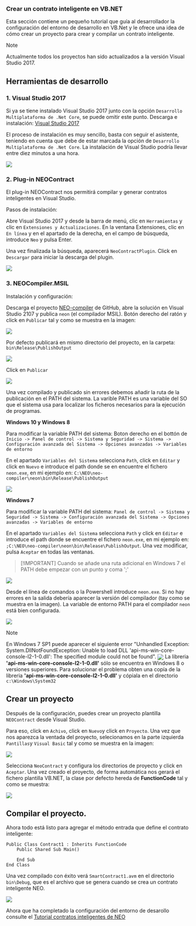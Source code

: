
### Crear un contrato inteligente en VB.NET

Esta sección contiene un pequeño tutorial que guía al desarrollador la configuración del entorno de desarrollo en VB.Net y le ofrece una idea de cómo crear un proyecto para crear y compilar un contrato inteligente.

> [!NOTE]
> Actualmente todos los proyectos han sido actualizados a la versión Visual Studio 2017. 

## Herramientas de desarrollo

### 1. Visual Studio 2017

Si ya se tiene instalado Visual Studio 2017 junto con la opción `Desarrollo Multiplataforma de .Net Core`, se puede omitir este punto. Descarga e instalación: [Visual Studio 2017](https://www.visualstudio.com/products/visual-studio-community-vs)

El proceso de instalación es muy sencillo, basta con seguir el asistente, teniendo en cuenta que debe de estar marcada la opción de `Desarrollo Multiplataforma de .Net Core`. La instalación de Visual Studio podría llevar entre diez minutos a una hora.

<img style="vertical-align: middle" src="assets/getting-started-vbnet/install_core_cross_platform_development_toolset.png">


### 2. Plug-in NEOContract

El plug-in NEOContract nos permitirá compilar y generar contratos inteligentes en Visual Studio.

Pasos de instalación:

Abre Visual Studio 2017 y desde la barra de menú, clic en `Herramientas` y clic en `Extensiones y Actualizaciones`. En la ventana Extensiones, clic en `En línea` y en el apartado de la derecha, en el campo de búsqueda, introduce `Neo` y pulsa Enter.

Una vez finalizada la búsqueda, aparecerá `NeoContractPlugin`. Click en `Descargar` para iniciar la descarga del plugin.

<img style="vertical-align: middle" src="assets/getting-started-vbnet/download_and_install_smart_contract_plugin.png">


### 3. NEOCompiler.MSIL

Instalación y configuración:

Descarga el proyecto [NEO-compiler](https://github.com/neo-project/neo-compiler) de GitHub, abre la solución en Visual Studio 2107 y publica `neon` (el compilador MSIL). Botón derecho del ratón y click en `Publicar` tal y como se muestra en la imagen:

<img style="vertical-align: middle" src="assets/getting-started-vbnet/publish_neo_compiler_msil_project.png">

Por defecto publicará en mismo directorio del proyecto, en la carpeta: `bin\Release\PublishOutput`

<img style="vertical-align: middle" src="assets/getting-started-vbnet/publish_and_profile_settings.png">

Click en `Publicar`

<img style="vertical-align: middle" src="assets/getting-started-vbnet/compile_and_publish.png">

Una vez compilado y publicado sin errores debemos añadir la ruta de la publicación en el PATH del sistema. La varible PATH es una variable del SO que el sistema usa para localizar los ficheros necesarios para la ejecución de programas.

**Windows 10 y Windows 8**

  Para modificar la variable PATH del sistema: 
  Boton derecho en el bottón de `Inicio -> Panel de control -> Sistema y Seguridad -> Sistema -> Configuración avanzada del Sistema -> Opciones avanzadas -> Variables de entorno`
  
   En el apartado `Variables del Sistema` selecciona `Path`, click en `Editar` y click en `Nuevo` e introduce el path donde se en encuentre el fichero `neon.exe`, en mi ejemplo en: `C:\NEO\neo-compiler\neon\bin\Release\PublishOutput`
 
 <img style="vertical-align: middle" src="assets/getting-started-vbnet/w10_edit_environmental_variables.png">
  

**Windows 7**

  Para modificar la variable PATH del sistema: 
  `Panel de control -> Sistema y Seguridad -> Sistema -> Configuración avanzada del Sistema -> Opciones avanzadas -> Variables de entorno`
  
  En el apartado `Variables del Sistema` selecciona `Path` y click en `Editar` e introduce el path donde se encuentre el fichero `neon.exe`,  en mi ejemplo en: `;C:\NEO\neo-compiler\neon\bin\Release\PublishOutput`. Una vez modificar, pulsa `Aceptar` en todas las ventanas.
 
> [!IMPORTANT] Cuando se añade una ruta adicional en Windows 7 el PATH debe empezar con un punto y coma ';'
 
<img style="vertical-align: middle" src="assets/getting-started-vbnet/w7_edit_environmental_variables.png">

  Desde el línea de comandos o la Powershell introduce `neon.exe`. Si no hay errores en la salida debería aparecer la versión del compilador (tay como se muestra en la imagen). La variable de entorno PATH para el compilador `neon` está bien configurada.
  
<img style="vertical-align: middle" src="assets/getting-started-vbnet/powershell_enviornment_variabled_updated_correctly.png">

> [!NOTE]
> En Windows 7 SP1 puede aparecer el siguiente error "Unhandled Exception: System.DllNotFoundException: Unable to load DLL 'api-ms-win-core-console-l2-1-0.dll': The specified module could not be found". 
> <img style="vertical-align: middle" src="assets/getting-started-vbnet/api_ms_win_core_console_error.png">
> La libreria **'api-ms-win-core-console-l2-1-0.dll'** sólo se encuentra en Windows 8 o versiones superiores. Para solucionar el problema obten una copía de la libreria **'api-ms-win-core-console-l2-1-0.dll'** y cópiala en el directorio `c:\Windows\System32`

## Crear un proyecto

Después de la configuración, puedes crear un proyecto plantilla `NEOContract` desde Visual Studio.

Para eso, click en `Achivo`, click en `Nuevo`y click en `Proyecto`. Una vez que nos aparezca la ventada del proyecto,
selecionamos en la parte izquierda `Pantillas`y `Visual Basic` tal y como se muestra en la imagen:

<img style="vertical-align: middle" src="assets/getting-started-vbnet/new_smart_contract_project.png">

Selecciona `NeoContract` y configura los directorios de proyecto y click en `Aceptar`. Una vez creado el proyecto, de forma automática nos gerará el fichero plantilla VB.NET, la clase por defecto hereda de **FunctionCode** tal y como se muestra:


<img style="vertical-align: middle" src="assets/getting-started-vbnet/smart_contract_function_code.png">


## Compilar el proyecto.

Ahora todo está listo para agregar el método entrada que define el contrato inteligente:

```vbnet
Public Class Contract1 : Inherits FunctionCode
    Public Shared Sub Main()

    End Sub
End Class
```

Una vez compilado con éxito verá `SmartContract1.avm` en el directorio `bin\Debug`, que es el archivo que se genera cuando se crea un contrato inteligente NEO.

<img style="vertical-align: middle" src="assets/getting-started-vbnet/compile_smart_contract.png">

Ahora que ha completado la configuración del entorno de desarollo consulte el [Tutorial contratos inteligentes de NEO](tutorial.md)
